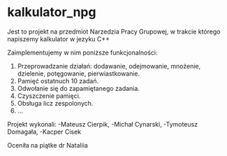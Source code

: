 # kalkulator_npg
Jest to projekt na przedmiot Narzedzia Pracy Grupowej, w trakcie którego napiszemy kalkulator w jezyku C++

Zaimplementujemy w nim poniższe funkcjonalności:

1. Przeprowadzanie działań: dodawanie, odejmowanie, mnożenie, dzielenie, potęgowanie, pierwiastkowanie.
2. Pamięć ostatnuch 10 zadań.
3. Odwołanie się do zapamiętanego zadania.
4. Czyszczenie pamięci.
5. Obsługa licz zespolonych.
6. ...

Projekt wykonali:
-Mateusz Cierpik,
-Michał Cynarski,
-Tymoteusz Domagała,
-Kacper Cisek


Oceniła na piątke dr Nataliia
